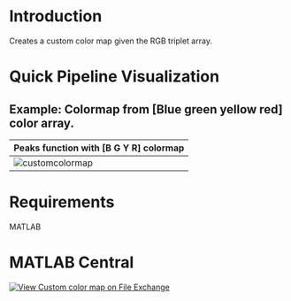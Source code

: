 # Introduction
Creates a custom color map given the RGB triplet array.

# Quick Pipeline Visualization
## Example: Colormap from [Blue green yellow red] color array.
| Peaks function with [B G Y R] colormap |
| ------------- |
| ![customcolormap](https://user-images.githubusercontent.com/28588878/127912126-59ee3c45-a598-428e-a779-b6a682a1e100.png) |

# Requirements
MATLAB

# MATLAB Central
[![View Custom color map on File Exchange](https://www.mathworks.com/matlabcentral/images/matlab-file-exchange.svg)](https://www.mathworks.com/matlabcentral/fileexchange/96977-custom-color-map)
